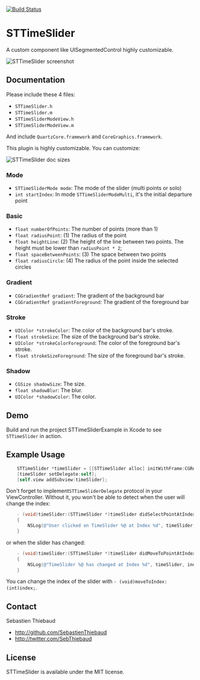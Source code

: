 [![Build Status](https://travis-ci.org/SebastienThiebaud/STTimeSlider.png?branch=master)](https://travis-ci.org/SebastienThiebaud/STTimeSlider)

# STTimeSlider

A custom component like UISegmentedControl highly customizable.

![STTimeSlider screenshot](https://raw.github.com/SebastienThiebaud/STTimeSlider/master/screenshot.png "STTimeSlider Screenshot")

## Documentation

Please include these 4 files:

- `STTimeSlider.h`
- `STTimeSlider.m`
- `STTimeSliderModeView.h`
- `STTimeSliderModeView.m`

And include `QuartzCore.framework` and `CoreGraphics.framework`.

This plugin is highly customizable. You can customize:

![STTimeSlider doc sizes](http://www.iosjp.com/dev/wp-content/uploads/2013/04/STTimeSlider2.png "STTimeSlider doc sizes")

### Mode
- `STTimeSliderMode mode`: The mode of the slider (multi points or solo)
- `int startIndex`: In mode `STTimeSliderModeMulti`, it's the initial departure point

### Basic
- `float numberOfPoints`: The number of points (more than 1)
- `float radiusPoint`: (1) The radius of the point
- `float heightLine`: (2) The height of the line between two points. The height must be lower than `radiusPoint * 2`;
- `float spaceBetweenPoints`: (3) The space between two points
- `float radiusCircle`: (4) The radius of the point inside the selected circles

### Gradient
- `CGGradientRef gradient`: The gradient of the background bar
- `CGGradientRef gradientForeground`: The gradient of the foreground bar

### Stroke
- `UIColor *strokeColor`: The color of the background bar's stroke.
- `float strokeSize`: The size of the background bar's stroke.
- `UIColor *strokeColorForeground`: The color of the foreground bar's stroke.
- `float strokeSizeForeground`: The size of the foreground bar's stroke.

### Shadow

- `CGSize shadowSize`: The size.
- `float shadowBlur`: The blur.
- `UIColor *shadowColor`: The color.

## Demo

Build and run the project STTimeSliderExample in Xcode to see `STTimeSlider` in action. 

## Example Usage

``` objective-c
    STTimeSlider *timeSlider = [[STTimeSlider alloc] initWithFrame:CGRectMake(5.0, 5.0, 310.0, 110.0)];
    [timeSlider setDelegate:self];
    [self.view addSubview:timeSlider];
```

Don't forget to implement`STTimeSliderDelegate` protocol in your ViewController. Without it, you won't be able to detect when the user will change the index:

``` objective-c
    - (void)timeSlider:(STTimeSlider *)timeSlider didSelectPointAtIndex:(int)index
    {
        NSLog(@"User clicked on TimeSlider %@ at Index %d", timeSlider, index);
    }
```
or when the slider has changed:

``` objective-c
    - (void)timeSlider:(STTimeSlider *)timeSlider didMoveToPointAtIndex:(int)index
    {
        NSLog(@"TimeSlider %@ has changed at Index %d", timeSlider, index);
    }
```

You can change the index of the slider with `- (void)moveToIndex:(int)index;`.

## Contact

Sebastien Thiebaud

- http://github.com/SebastienThiebaud
- http://twitter.com/SebThiebaud

## License

STTimeSlider is available under the MIT license.

